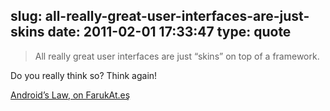 slug: all-really-great-user-interfaces-are-just-skins
date: 2011-02-01 17:33:47
type: quote
---

> All really great user interfaces are just “skins” on top of a framework.

Do you really think so? Think again!

 [Android’s Law, on FarukAt.eş](http://farukat.es/journal/2011/01/497-androids-law)
